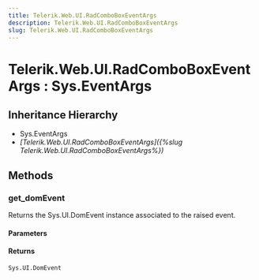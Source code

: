 ```yaml
---
title: Telerik.Web.UI.RadComboBoxEventArgs
description: Telerik.Web.UI.RadComboBoxEventArgs
slug: Telerik.Web.UI.RadComboBoxEventArgs
---
```


# Telerik.Web.UI.RadComboBoxEventArgs : Sys.EventArgs 

## Inheritance Hierarchy

* Sys.EventArgs
* *[Telerik.Web.UI.RadComboBoxEventArgs]({%slug Telerik.Web.UI.RadComboBoxEventArgs%})*


## Methods

###  get_domEvent

Returns the Sys.UI.DomEvent instance associated to the raised event.

#### Parameters

#### Returns

`Sys.UI.DomEvent` 



